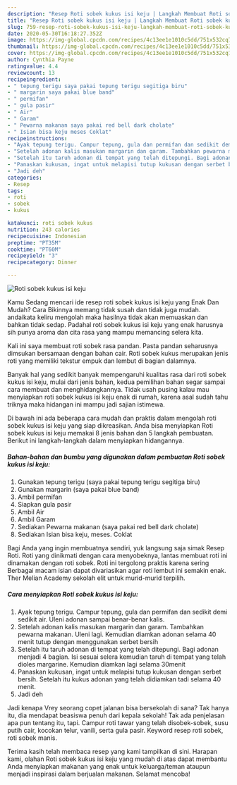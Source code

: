 ```yaml
---
description: "Resep Roti sobek kukus isi keju | Langkah Membuat Roti sobek kukus isi keju Yang Mudah Dan Praktis"
title: "Resep Roti sobek kukus isi keju | Langkah Membuat Roti sobek kukus isi keju Yang Mudah Dan Praktis"
slug: 759-resep-roti-sobek-kukus-isi-keju-langkah-membuat-roti-sobek-kukus-isi-keju-yang-mudah-dan-praktis
date: 2020-05-30T16:18:27.352Z
image: https://img-global.cpcdn.com/recipes/4c13ee1e1010c5dd/751x532cq70/roti-sobek-kukus-isi-keju-foto-resep-utama.jpg
thumbnail: https://img-global.cpcdn.com/recipes/4c13ee1e1010c5dd/751x532cq70/roti-sobek-kukus-isi-keju-foto-resep-utama.jpg
cover: https://img-global.cpcdn.com/recipes/4c13ee1e1010c5dd/751x532cq70/roti-sobek-kukus-isi-keju-foto-resep-utama.jpg
author: Cynthia Payne
ratingvalue: 4.4
reviewcount: 13
recipeingredient:
- " tepung terigu saya pakai tepung terigu segitiga biru"
- " margarin saya pakai blue band"
- " permifan"
- " gula pasir"
- " Air"
- " Garam"
- " Pewarna makanan saya pakai red bell dark cholate"
- " Isian bisa keju meses Coklat"
recipeinstructions:
- "Ayak tepung terigu. Campur tepung, gula dan permifan dan sedikit demi sedikit air. Uleni adonan sampai benar-benar kalis."
- "Setelah adonan kalis masukan margarin dan garam. Tambahkan pewarna makanan. Uleni lagi. Kemudian diamkan adonan selama 40 menit tutup dengan menggunakan serbet bersih"
- "Setelah itu taruh adonan di tempat yang telah ditepungi. Bagi adonan menjadi 4 bagian. Isi sesuai selera kemudian taruh di tempat yang telah dioles margarine. Kemudian diamkan lagi selama 30menit"
- "Panaskan kukusan, ingat untuk melapisi tutup kukusan dengan serbet bersih. Setelah itu kukus adonan yang telah didiamkan tadi selama 40 menit."
- "Jadi deh"
categories:
- Resep
tags:
- roti
- sobek
- kukus

katakunci: roti sobek kukus 
nutrition: 243 calories
recipecuisine: Indonesian
preptime: "PT35M"
cooktime: "PT60M"
recipeyield: "3"
recipecategory: Dinner

---
```



![Roti sobek kukus isi keju](https://img-global.cpcdn.com/recipes/4c13ee1e1010c5dd/751x532cq70/roti-sobek-kukus-isi-keju-foto-resep-utama.jpg)

Kamu Sedang mencari ide resep roti sobek kukus isi keju yang Enak Dan Mudah? Cara Bikinnya memang tidak susah dan tidak juga mudah. andaikata keliru mengolah maka hasilnya tidak akan memuaskan dan bahkan tidak sedap. Padahal roti sobek kukus isi keju yang enak harusnya sih punya aroma dan cita rasa yang mampu memancing selera kita.

Kali ini saya membuat roti sobek rasa pandan. Pasta pandan seharusnya dimsukan bersamaan dengan bahan cair. Roti sobek kukus merupakan jenis roti yang memiliki tekstur empuk dan lembut di bagian dalamnya.

Banyak hal yang sedikit banyak mempengaruhi kualitas rasa dari roti sobek kukus isi keju, mulai dari jenis bahan, kedua pemilihan bahan segar sampai cara membuat dan menghidangkannya. Tidak usah pusing kalau mau menyiapkan roti sobek kukus isi keju enak di rumah, karena asal sudah tahu triknya maka hidangan ini mampu jadi sajian istimewa.


Di bawah ini ada beberapa cara mudah dan praktis dalam mengolah roti sobek kukus isi keju yang siap dikreasikan. Anda bisa menyiapkan Roti sobek kukus isi keju memakai 8 jenis bahan dan 5 langkah pembuatan. Berikut ini langkah-langkah dalam menyiapkan hidangannya.

<!--inarticleads1-->

##### Bahan-bahan dan bumbu yang digunakan dalam pembuatan Roti sobek kukus isi keju:

1. Gunakan  tepung terigu (saya pakai tepung terigu segitiga biru)
1. Gunakan  margarin (saya pakai blue band)
1. Ambil  permifan
1. Siapkan  gula pasir
1. Ambil  Air
1. Ambil  Garam
1. Sediakan  Pewarna makanan (saya pakai red bell dark cholate)
1. Sediakan  Isian bisa keju, meses. Coklat


Bagi Anda yang ingin membuatnya sendiri, yuk langsung saja simak Resep Roti. Roti yang dinikmati dengan cara menyobeknya, lantas membuat roti ini dinamakan dengan roti sobek. Roti ini tergolong praktis karena sering Berbagai macam isian dapat divariasikan agar roti lembut ini semakin enak. Ther Melian Academy sekolah elit untuk murid-murid terpilih. 

<!--inarticleads2-->

##### Cara menyiapkan Roti sobek kukus isi keju:

1. Ayak tepung terigu. Campur tepung, gula dan permifan dan sedikit demi sedikit air. Uleni adonan sampai benar-benar kalis.
1. Setelah adonan kalis masukan margarin dan garam. Tambahkan pewarna makanan. Uleni lagi. Kemudian diamkan adonan selama 40 menit tutup dengan menggunakan serbet bersih
1. Setelah itu taruh adonan di tempat yang telah ditepungi. Bagi adonan menjadi 4 bagian. Isi sesuai selera kemudian taruh di tempat yang telah dioles margarine. Kemudian diamkan lagi selama 30menit
1. Panaskan kukusan, ingat untuk melapisi tutup kukusan dengan serbet bersih. Setelah itu kukus adonan yang telah didiamkan tadi selama 40 menit.
1. Jadi deh


Jadi kenapa Vrey seorang copet jalanan bisa bersekolah di sana? Tak hanya itu, dia mendapat beasiswa penuh dari kepala sekolah! Tak ada penjelasan apa pun tentang itu, tapi. Campur roti tawar yang telah disobek-sobek, susu putih cair, kocokan telur, vanili, serta gula pasir. Keyword resep roti sobek, roti sobek manis. 

Terima kasih telah membaca resep yang kami tampilkan di sini. Harapan kami, olahan Roti sobek kukus isi keju yang mudah di atas dapat membantu Anda menyiapkan makanan yang enak untuk keluarga/teman ataupun menjadi inspirasi dalam berjualan makanan. Selamat mencoba!
